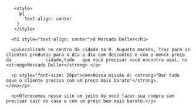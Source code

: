 <!DOCTYPE html>
<html lang-"pt-br">

   <head>
       <meta charset="UTF-8">
       <title>O Mercado Deller</title>
       
       <style>
         p{
           text-align: center
        }
       </style>
   </head>
 
   <body>
  
      <h1 style="text-align: center">O Mercado Deller</h1>
  
      <p>Localizado no centro da cidade na R. Augusto macedo, Traz para os clientes produtos para o dia a dia com descontos e com o menor preço da             cidade,tudo   que você precisar você encontra aqui, no <strong>Mercado Deller</strong>.</p>
  
      <p style="font-size: 20px"><em>Nossa missão é: <strong>"Dar tudo oque o cliente precisa com um preço mais barato"</strong>.           </em></p>
  
      <p>Oferecemos nesse site um jeito de você fazer sua compra sem precisar sair de casa e com um preço bem mais barato.</p>
  
   </body>
 
</html>
